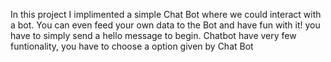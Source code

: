 In this project I implimented a simple Chat Bot where we could interact with a bot.
You can even feed your own data to the Bot and have fun with it!
you have to simply send a hello message to begin.
Chatbot have very few funtionality, you have to choose a option given by Chat Bot
